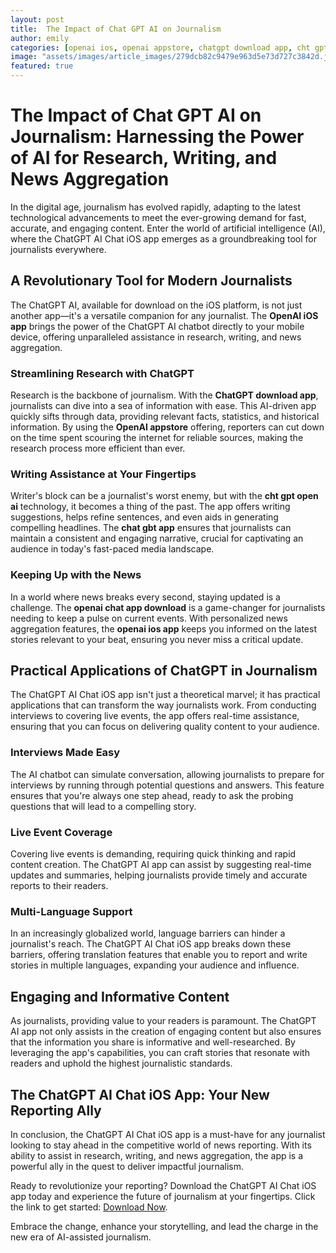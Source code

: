 ```yaml
---
layout: post
title:  The Impact of Chat GPT AI on Journalism
author: emily
categories: [openai ios, openai appstore, chatgpt download app, cht gpt open ai, chat gbt app, openai chat app download, openai ios app]
image: "assets/images/article_images/279dcb82c9479e963d5e73d727c3842d.jpg"
featured: true
---
```


# The Impact of Chat GPT AI on Journalism: Harnessing the Power of AI for Research, Writing, and News Aggregation

In the digital age, journalism has evolved rapidly, adapting to the latest technological advancements to meet the ever-growing demand for fast, accurate, and engaging content. Enter the world of artificial intelligence (AI), where the ChatGPT AI Chat iOS app emerges as a groundbreaking tool for journalists everywhere. 

## A Revolutionary Tool for Modern Journalists

The ChatGPT AI, available for download on the iOS platform, is not just another app—it's a versatile companion for any journalist. The **OpenAI iOS app** brings the power of the ChatGPT AI chatbot directly to your mobile device, offering unparalleled assistance in research, writing, and news aggregation.

### Streamlining Research with ChatGPT

Research is the backbone of journalism. With the **ChatGPT download app**, journalists can dive into a sea of information with ease. This AI-driven app quickly sifts through data, providing relevant facts, statistics, and historical information. By using the **OpenAI appstore** offering, reporters can cut down on the time spent scouring the internet for reliable sources, making the research process more efficient than ever.

### Writing Assistance at Your Fingertips

Writer's block can be a journalist's worst enemy, but with the **cht gpt open ai** technology, it becomes a thing of the past. The app offers writing suggestions, helps refine sentences, and even aids in generating compelling headlines. The **chat gbt app** ensures that journalists can maintain a consistent and engaging narrative, crucial for captivating an audience in today's fast-paced media landscape.

### Keeping Up with the News

In a world where news breaks every second, staying updated is a challenge. The **openai chat app download** is a game-changer for journalists needing to keep a pulse on current events. With personalized news aggregation features, the **openai ios app** keeps you informed on the latest stories relevant to your beat, ensuring you never miss a critical update.

## Practical Applications of ChatGPT in Journalism

The ChatGPT AI Chat iOS app isn't just a theoretical marvel; it has practical applications that can transform the way journalists work. From conducting interviews to covering live events, the app offers real-time assistance, ensuring that you can focus on delivering quality content to your audience.

### Interviews Made Easy

The AI chatbot can simulate conversation, allowing journalists to prepare for interviews by running through potential questions and answers. This feature ensures that you're always one step ahead, ready to ask the probing questions that will lead to a compelling story.

### Live Event Coverage

Covering live events is demanding, requiring quick thinking and rapid content creation. The ChatGPT AI app can assist by suggesting real-time updates and summaries, helping journalists provide timely and accurate reports to their readers.

### Multi-Language Support

In an increasingly globalized world, language barriers can hinder a journalist's reach. The ChatGPT AI Chat iOS app breaks down these barriers, offering translation features that enable you to report and write stories in multiple languages, expanding your audience and influence.

## Engaging and Informative Content

As journalists, providing value to your readers is paramount. The ChatGPT AI app not only assists in the creation of engaging content but also ensures that the information you share is informative and well-researched. By leveraging the app's capabilities, you can craft stories that resonate with readers and uphold the highest journalistic standards.

## The ChatGPT AI Chat iOS App: Your New Reporting Ally

In conclusion, the ChatGPT AI Chat iOS app is a must-have for any journalist looking to stay ahead in the competitive world of news reporting. With its ability to assist in research, writing, and news aggregation, the app is a powerful ally in the quest to deliver impactful journalism.

Ready to revolutionize your reporting? Download the ChatGPT AI Chat iOS app today and experience the future of journalism at your fingertips. Click the link to get started: [Download Now](https://apps.apple.com/us/app/ai-ask-chat-with-ai-bots/id6472484891).

Embrace the change, enhance your storytelling, and lead the charge in the new era of AI-assisted journalism.